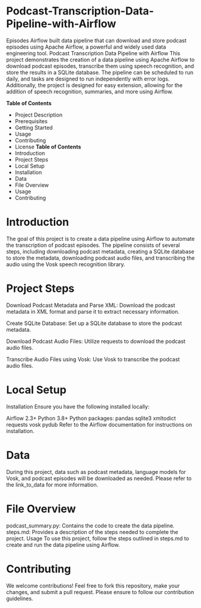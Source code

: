 # Podcast-Transcription-Data-Pipeline-with-Airflow
Episodes Airflow built data pipeline that can download and store podcast episodes using Apache Airflow, a powerful and widely used data engineering tool.
Podcast Transcription Data Pipeline with Airflow
This project demonstrates the creation of a data pipeline using Apache Airflow to download podcast episodes, transcribe them using speech recognition, and store the results in a SQLite database. The pipeline can be scheduled to run daily, and tasks are designed to run independently with error logs. Additionally, the project is designed for easy extension, allowing for the addition of speech recognition, summaries, and more using Airflow.

**Table of Contents**
-  Project Description
-  Prerequisites
-  Getting Started
-  Usage
-  Contributing
-  License
**Table of Contents**
- Introduction
- Project Steps
- Local Setup
- Installation
- Data
- File Overview
- Usage
- Contributing 

# Introduction
The goal of this project is to create a data pipeline using Airflow to automate the transcription of podcast episodes. The pipeline consists of several steps, including downloading podcast metadata, creating a SQLite database to store the metadata, downloading podcast audio files, and transcribing the audio using the Vosk speech recognition library.

# Project Steps
Download Podcast Metadata and Parse XML: Download the podcast metadata in XML format and parse it to extract necessary information.

Create SQLite Database: Set up a SQLite database to store the podcast metadata.

Download Podcast Audio Files: Utilize requests to download the podcast audio files.

Transcribe Audio Files using Vosk: Use Vosk to transcribe the podcast audio files.

# Local Setup
Installation
Ensure you have the following installed locally:

Airflow 2.3+
Python 3.8+
Python packages:
pandas
sqlite3
xmltodict
requests
vosk
pydub
Refer to the Airflow documentation for instructions on installation.

# Data
During this project, data such as podcast metadata, language models for Vosk, and podcast episodes will be downloaded as needed. Please refer to the link_to_data for more information.

# File Overview
podcast_summary.py: Contains the code to create the data pipeline.
steps.md: Provides a description of the steps needed to complete the project.
Usage
To use this project, follow the steps outlined in steps.md to create and run the data pipeline using Airflow.

# Contributing
We welcome contributions! Feel free to fork this repository, make your changes, and submit a pull request. Please ensure to follow our contribution guidelines.
